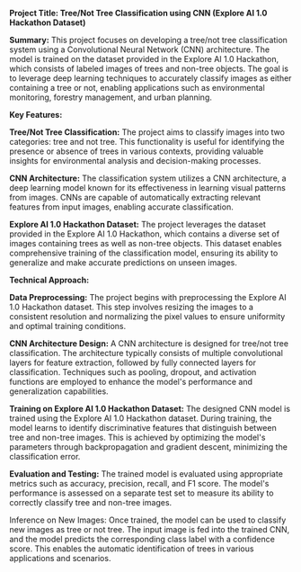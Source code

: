 **Project Title: Tree/Not Tree Classification using CNN (Explore AI 1.0 Hackathon Dataset)**

**Summary:**
This project focuses on developing a tree/not tree classification system using a Convolutional Neural Network (CNN) architecture. The model is trained on the dataset provided in the Explore AI 1.0 Hackathon, which consists of labeled images of trees and non-tree objects. The goal is to leverage deep learning techniques to accurately classify images as either containing a tree or not, enabling applications such as environmental monitoring, forestry management, and urban planning.

**Key Features:**

**Tree/Not Tree Classification:**
The project aims to classify images into two categories: tree and not tree. This functionality is useful for identifying the presence or absence of trees in various contexts, providing valuable insights for environmental analysis and decision-making processes.

**CNN Architecture:**
The classification system utilizes a CNN architecture, a deep learning model known for its effectiveness in learning visual patterns from images. CNNs are capable of automatically extracting relevant features from input images, enabling accurate classification.

**Explore AI 1.0 Hackathon Dataset:**
The project leverages the dataset provided in the Explore AI 1.0 Hackathon, which contains a diverse set of images containing trees as well as non-tree objects. This dataset enables comprehensive training of the classification model, ensuring its ability to generalize and make accurate predictions on unseen images.

**Technical Approach:**

**Data Preprocessing:**
The project begins with preprocessing the Explore AI 1.0 Hackathon dataset. This step involves resizing the images to a consistent resolution and normalizing the pixel values to ensure uniformity and optimal training conditions.

**CNN Architecture Design:**
A CNN architecture is designed for tree/not tree classification. The architecture typically consists of multiple convolutional layers for feature extraction, followed by fully connected layers for classification. Techniques such as pooling, dropout, and activation functions are employed to enhance the model's performance and generalization capabilities.

**Training on Explore AI 1.0 Hackathon Dataset:**
The designed CNN model is trained using the Explore AI 1.0 Hackathon dataset. During training, the model learns to identify discriminative features that distinguish between tree and non-tree images. This is achieved by optimizing the model's parameters through backpropagation and gradient descent, minimizing the classification error.

**Evaluation and Testing:**
The trained model is evaluated using appropriate metrics such as accuracy, precision, recall, and F1 score. The model's performance is assessed on a separate test set to measure its ability to correctly classify tree and non-tree images.

Inference on New Images:
Once trained, the model can be used to classify new images as tree or not tree. The input image is fed into the trained CNN, and the model predicts the corresponding class label with a confidence score. This enables the automatic identification of trees in various applications and scenarios.
